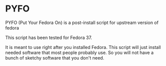 # PYFO
PYFO (Put Your Fedora On) is a post-install script for upstream version of fedora

This script has been tested for Fedora 37.

It is meant to use right after you installed Fedora. This script will just install needed software that most people probably use.
So you will not have a bunch of sketchy software that you don't need.
